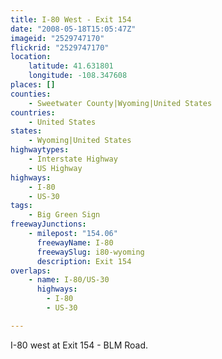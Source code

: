 ```yaml
---
title: I-80 West - Exit 154
date: "2008-05-18T15:05:47Z"
imageid: "2529747170"
flickrid: "2529747170"
location:
    latitude: 41.631801
    longitude: -108.347608
places: []
counties:
    - Sweetwater County|Wyoming|United States
countries:
    - United States
states:
    - Wyoming|United States
highwaytypes:
    - Interstate Highway
    - US Highway
highways:
    - I-80
    - US-30
tags:
    - Big Green Sign
freewayJunctions:
    - milepost: "154.06"
      freewayName: I-80
      freewaySlug: i80-wyoming
      description: Exit 154
overlaps:
    - name: I-80/US-30
      highways:
        - I-80
        - US-30

---
```

I-80 west at Exit 154 - BLM Road.